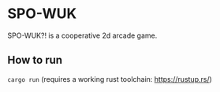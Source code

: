 # SPO-WUK
SPO-WUK?! is a cooperative 2d arcade game.


## How to run
`cargo run` (requires a working rust toolchain: https://rustup.rs/)
 